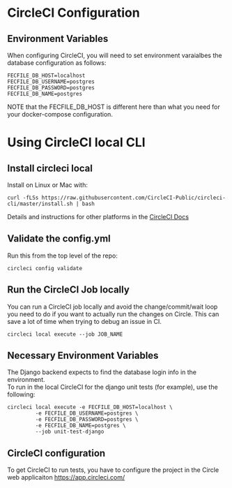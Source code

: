 # CircleCI Configuration
## Environment Variables
When configuring CircleCI, you will need to set environment varaialbes the database
configuration as follows:
```
FECFILE_DB_HOST=localhost 
FECFILE_DB_USERNAME=postgres 
FECFILE_DB_PASSWORD=postgres 
FECFILE_DB_NAME=postgres 
```
NOTE that the FECFILE_DB_HOST is different here than what you need for your docker-compose configuration.

# Using CircleCI local CLI 

## Install circleci local
Install on Linux or Mac with:
```
curl -fLSs https://raw.githubusercontent.com/CircleCI-Public/circleci-cli/master/install.sh | bash
```

Details and instructions for other platforms in the [CircleCI Docs](https://circleci.com/docs/2.0/local-cli/)

## Validate the config.yml
Run this from the top level of the repo:
```
circleci config validate
```

## Run the CircleCI Job locally
You can run a CircleCI job locally and avoid the change/commit/wait loop you need to 
do if you want to actually run the changes on Circle. 
This can save a lot of time when trying to debug an issue in CI.
```
circleci local execute --job JOB_NAME
```

## Necessary Environment Variables
The Django backend expects to find the database login info in the environment.  
To run in the local CircleCI for the django unit tests (for example), use the following:

```
circleci local execute -e FECFILE_DB_HOST=localhost \
         -e FECFILE_DB_USERNAME=postgres \
         -e FECFILE_DB_PASSWORD=postgres \
         -e FECFILE_DB_NAME=postgres \
         --job unit-test-django
```

## CircleCI configuration
To get CircleCI to run tests, you have to configure the
project in the Circle web applicaiton https://app.circleci.com/